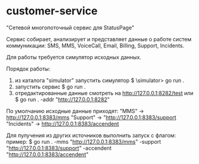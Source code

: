 # customer-service
"Cетевой многопоточный сервис для StatusPage"

Сервис собирает, анализирует и представляет данные о работе систем коммуникации: SMS, MMS, VoiceCall, Email, Billing, Support, Incidents.

Для работы требуется симулятор исходных данных.

Порядок работы:
1. из каталога "simulator" запустить симулятор $ \simulator> go run .
2. запустить сервис $ go run .
3. отредактированные данные смотреть на http://127.0.0.1:8282/test или $ go run . -addr "http://127.0.0.1:8282"

По умолчанию исходные данные приходят:
"MMS" -> http://127.0.0.1:8383/mms
"Support" -> "http://127.0.0.1:8383/support
"Incidents" -> http://127.0.0.1:8383/accendent

Для пулучения из других источников выполнить запуск с флагом:
пример:
$ go run . -mms "http://127.0.0.1:8383/mms" -support "http://127.0.0.1:8383/support" -accendent "http://127.0.0.1:8383/accendent"
